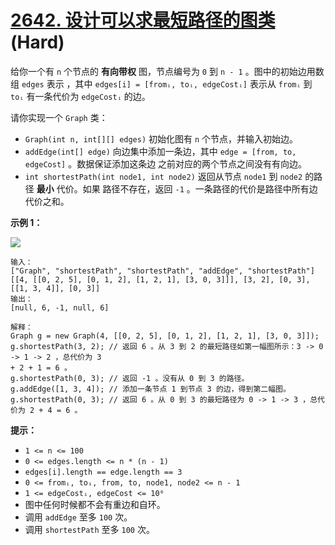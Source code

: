 # [2642. 设计可以求最短路径的图类][link] (Hard)

[link]: https://leetcode.cn/problems/design-graph-with-shortest-path-calculator/

给你一个有 `n` 个节点的 **有向带权** 图，节点编号为 `0` 到 `n - 1` 。图中的初始边用数组 `edges` 表示
，其中 `edges[i] = [fromᵢ, toᵢ, edgeCostᵢ]` 表示从 `fromᵢ` 到 `toᵢ` 有一条代价为 `edgeCostᵢ` 的边。

请你实现一个 `Graph` 类：

- `Graph(int n, int[][] edges)` 初始化图有 `n` 个节点，并输入初始边。
- `addEdge(int[] edge)` 向边集中添加一条边，其中 `edge = [from, to, edgeCost]` 。数据保证添加这条边
之前对应的两个节点之间没有有向边。
- `int shortestPath(int node1, int node2)` 返回从节点 `node1` 到 `node2` 的路径 **最小** 代价。如果
路径不存在，返回 `-1` 。一条路径的代价是路径中所有边代价之和。

**示例 1：**

![](https://assets.leetcode.com/uploads/2023/01/11/graph3drawio-2.png)

```
输入：
["Graph", "shortestPath", "shortestPath", "addEdge", "shortestPath"]
[[4, [[0, 2, 5], [0, 1, 2], [1, 2, 1], [3, 0, 3]]], [3, 2], [0, 3], [[1, 3, 4]], [0, 3]]
输出：
[null, 6, -1, null, 6]

解释：
Graph g = new Graph(4, [[0, 2, 5], [0, 1, 2], [1, 2, 1], [3, 0, 3]]);
g.shortestPath(3, 2); // 返回 6 。从 3 到 2 的最短路径如第一幅图所示：3 -> 0 -> 1 -> 2 ，总代价为 3 
+ 2 + 1 = 6 。
g.shortestPath(0, 3); // 返回 -1 。没有从 0 到 3 的路径。
g.addEdge([1, 3, 4]); // 添加一条节点 1 到节点 3 的边，得到第二幅图。
g.shortestPath(0, 3); // 返回 6 。从 0 到 3 的最短路径为 0 -> 1 -> 3 ，总代价为 2 + 4 = 6 。
```

**提示：**

- `1 <= n <= 100`
- `0 <= edges.length <= n * (n - 1)`
- `edges[i].length == edge.length == 3`
- `0 <= fromᵢ, toᵢ, from, to, node1, node2 <= n - 1`
- `1 <= edgeCostᵢ, edgeCost <= 10⁶`
- 图中任何时候都不会有重边和自环。
- 调用 `addEdge` 至多 `100` 次。
- 调用 `shortestPath` 至多 `100` 次。

